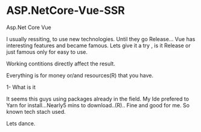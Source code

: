 # ASP.NetCore-Vue-SSR
Asp.Net Core Vue

I usually ressiting, to use new technologies. Until they go Release...
Vue has interesting features and became famous. 
Lets give it a try , is it Release or just famous only for easy to use.

Working contitions directly affect the result.

Everything is for money or/and resources(R) that you have.

1- What is it
 
 It seems this guys using packages already in the field. My Ide prefered to Yarn for install...Nearly5 mins to download..(R).. Fine and good for me. So known tech stach used.

Lets dance.
